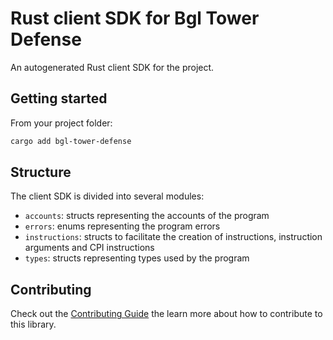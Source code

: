 # Rust client SDK for Bgl Tower Defense

An autogenerated Rust client SDK for the project.

## Getting started

From your project folder:

```bash
cargo add bgl-tower-defense
```

## Structure

The client SDK is divided into several modules:

- `accounts`: structs representing the accounts of the program
- `errors`: enums representing the program errors
- `instructions`: structs to facilitate the creation of instructions, instruction arguments and CPI instructions
- `types`: structs representing types used by the program

## Contributing

Check out the [Contributing Guide](./CONTRIBUTING.md) the learn more about how to contribute to this library.
